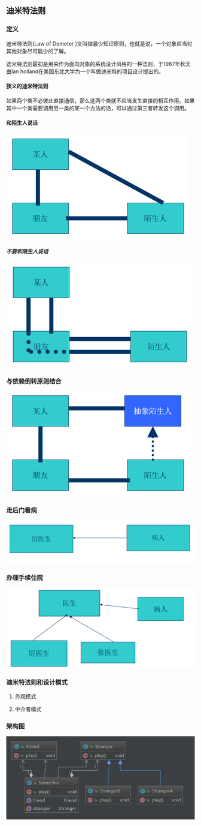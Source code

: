 

## 迪米特法则

### 定义

   迪米特法则(Law of Demeter )又叫做最少知识原则，也就是说，一个对象应当对其他对象尽可能少的了解。

​    迪米特法则最初是用来作为面向对象的系统设计风格的一种法则，于1987年秋天由lan holland在美国东北大学为一个叫做迪米特的项目设计提出的。

#### 狭义的迪米特法则

   如果两个类不必彼此直接通信，那么这两个类就不应当发生直接的相互作用。如果其中一个类需要调用另一类的某一个方法的话，可以通过第三者转发这个调用。



#### 和陌生人说话

![1565814068889](assets/1565814068889.png)

##### 不要和陌生人说话

![1565814086390](assets/1565814086390.png)

### 与依赖倒转原则结合

![1565814104357](assets/1565814104357.png)





### 走后门看病

![1565814124992](assets/1565814124992.png)

### 办理手续住院

![1565814187654](assets/1565814187654.png)



### 迪米特法则和设计模式

1. 外观模式

2. 中介者模式



### 架构图

![1565819833700](assets/1565819833700.png)
